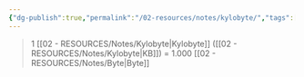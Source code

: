 ```yaml
---
{"dg-publish":true,"permalink":"/02-resources/notes/kylobyte/","tags":["mathe/binärzahlen"],"updated":"2025-03-23T10:47:25.000+01:00"}
---
```


>1 [[02 - RESOURCES/Notes/Kylobyte\|Kylobyte]] ([[02 - RESOURCES/Notes/Kylobyte\|KB]]) = 1.000 [[02 - RESOURCES/Notes/Byte\|Byte]]